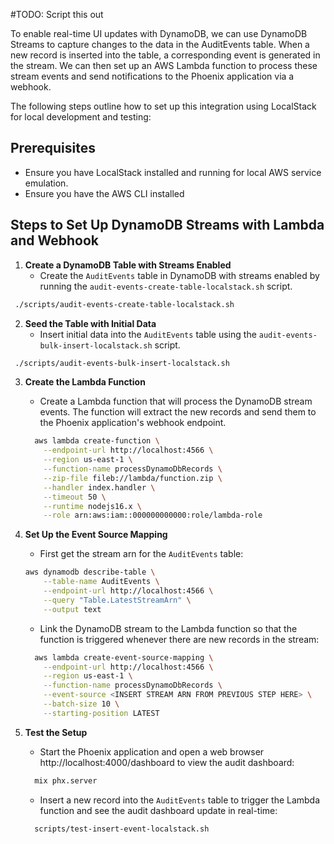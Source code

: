 #TODO: Script this out

To enable real-time UI updates with DynamoDB, we can use DynamoDB Streams to capture changes to the data in the AuditEvents table. When a new record is inserted into the table, a corresponding event is generated in the stream. We can then set up an AWS Lambda function to process these stream events and send notifications to the Phoenix application via a webhook.

The following steps outline how to set up this integration using LocalStack for local development and testing:

## Prerequisites
- Ensure you have LocalStack installed and running for local AWS service emulation.
- Ensure you have the AWS CLI installed

## Steps to Set Up DynamoDB Streams with Lambda and Webhook
1. **Create a DynamoDB Table with Streams Enabled**
   - Create the `AuditEvents` table in DynamoDB with streams enabled by running the `audit-events-create-table-localstack.sh` script.
  
  ```bash
   ./scripts/audit-events-create-table-localstack.sh
   ```

2. **Seed the Table with Initial Data**
    - Insert initial data into the `AuditEvents` table using the `audit-events-bulk-insert-localstack.sh` script.

  ```bash
   ./scripts/audit-events-bulk-insert-localstack.sh
   ```

3. **Create the Lambda Function**
    - Create a Lambda function that will process the DynamoDB stream events. The function will extract the new records and send them to the Phoenix application's webhook endpoint.

    ```bash
      aws lambda create-function \
        --endpoint-url http://localhost:4566 \
        --region us-east-1 \
        --function-name processDynamoDbRecords \
        --zip-file fileb://lambda/function.zip \
        --handler index.handler \
        --timeout 50 \
        --runtime nodejs16.x \
        --role arn:aws:iam::000000000000:role/lambda-role
    ```

4. **Set Up the Event Source Mapping**
    - First get the stream arn for the `AuditEvents` table:

    ```bash
    aws dynamodb describe-table \
        --table-name AuditEvents \
        --endpoint-url http://localhost:4566 \
        --query "Table.LatestStreamArn" \
        --output text
    ```
    
    - Link the DynamoDB stream to the Lambda function so that the function is triggered whenever there are new records in the stream:

    ```bash
      aws lambda create-event-source-mapping \
        --endpoint-url http://localhost:4566 \
        --region us-east-1 \
        --function-name processDynamoDbRecords \
        --event-source <INSERT STREAM ARN FROM PREVIOUS STEP HERE> \
        --batch-size 10 \
        --starting-position LATEST
    ```

5. **Test the Setup**
    - Start the Phoenix application and open a web browser http://localhost:4000/dashboard to view the audit dashboard:
    
    ```bash
      mix phx.server
    ```

    - Insert a new record into the `AuditEvents` table to trigger the Lambda function and see the audit dashboard update in real-time:

    ```bash
      scripts/test-insert-event-localstack.sh
    ```

